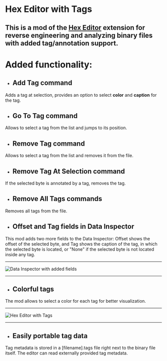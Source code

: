 # Hex Editor with Tags

## This is a mod of the [Hex Editor](https://marketplace.visualstudio.com/items?itemName=ms-vscode.hexeditor) extension for reverse engineering and analyzing binary files with added **tag/annotation** support.

# Added functionality:
- ## Add Tag command
Adds a tag at selection, provides an option to select **color** and **caption** for the tag.
- ## Go To Tag command
Allows to select a tag from the list and jumps to its position.
- ## Remove Tag command
Allows to select a tag from the list and removes it from the file.
- ## Remove Tag At Selection command
If the selected byte is annotated by a tag, removes the tag.
- ## Remove All Tags commands
Removes all tags from the file.
- ## Offset and Tag fields in Data Inspector
This mod adds two more fields to the Data Inspector: Offset shows the offset of the selected byte, and Tag shows the caption of the tag, in which the selected byte is located, or "None" if the selected byte is not located inside any tag.

<hr>

![Data Inspector with added fields](https://github.com/notblank00/vscode-hexeditor/raw/HEAD/assets/img/data_inspector.png)

<hr>

- ## Colorful tags
The mod allows to select a color for each tag for better visualization.

<hr>

![Hex Editor with Tags](https://github.com/notblank00/vscode-hexeditor/raw/HEAD/assets/img/hex_editor.png)

<hr>

- ## Easily portable tag data
Tag metadata is stored in a [filename].tags file right next to the binary file itself. The editor can read externally provided tag metadata.